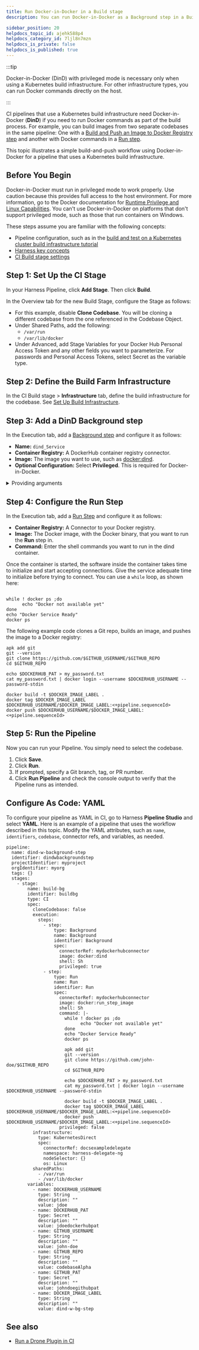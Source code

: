 ```yaml
---
title: Run Docker-in-Docker in a Build stage
description: You can run Docker-in-Docker as a Background step in a Build stage.

sidebar_position: 20
helpdocs_topic_id: ajehk588p4
helpdocs_category_id: 7ljl8n7mzn
helpdocs_is_private: false
helpdocs_is_published: true
---
```


:::tip

Docker-in-Docker (DinD) with privileged mode is necessary only when using a Kubernetes build infrastructure. For other infrastructure types, you can run Docker commands directly on the host.

:::

CI pipelines that use a Kubernetes build infrastructure need Docker-in-Docker (**DinD**) if you need to run Docker commands as part of the build process. For example, you can build images from two separate codebases in the same pipeline: One with a [Build and Push an Image to Docker Registry step](../../ci-technical-reference/build-and-push-steps/build-and-push-to-docker-hub-step-settings.md) and another with Docker commands in a [Run step](../../ci-technical-reference/run-step-settings.md).

This topic illustrates a simple build-and-push workflow using Docker-in-Docker for a pipeline that uses a Kubernetes build infrastructure.

## Before You Begin

Docker-in-Docker must run in privileged mode to work properly. Use caution because this provides full access to the host environment. For more information, go to the Docker documentation for [Runtime Privilege and Linux Capabilities](https://docs.docker.com/engine/reference/run/#runtime-privilege-and-linux-capabilities). You can't use Docker-in-Docker on platforms that don't support privileged mode, such as those that run containers on Windows.

These steps assume you are familiar with the following concepts:

* Pipeline configuration, such as in the [build and test on a Kubernetes cluster build infrastructure tutorial](/tutorials/build-code/build/kubernetes-build-farm)
* [Harness key concepts](../../../getting-started/learn-harness-key-concepts.md)
* [CI Build stage settings](../set-up-build-infrastructure/ci-stage-settings.md)

## Step 1: Set Up the CI Stage

In your Harness Pipeline, click **Add Stage**. Then click **Build**.

In the Overview tab for the new Build Stage, configure the Stage as follows:

* For this example, disable **Clone Codebase**. You will be cloning a different codebase from the one referenced in the Codebase Object.
* Under Shared Paths, add the following:
	+ `/var/run`
	+ `/var/lib/docker`
* Under Advanced, add Stage Variables for your Docker Hub Personal Access Token and any other fields you want to parameterize. For passwords and Personal Access Tokens, select Secret as the variable type.

## Step 2: Define the Build Farm Infrastructure

In the CI Build stage > **Infrastructure** tab, define the build infrastructure for the codebase. See [Set Up Build Infrastructure](/docs/category/set-up-build-infrastructure).

## Step 3: Add a DinD Background step

In the Execution tab, add a [Background step](../../ci-technical-reference/background-step-settings.md) and configure it as follows:

* **Name:** `dind_Service`
* **Container Registry:** A DockerHub container registry connector.
* **Image:** The image you want to use, such as [docker:dind](https://hub.docker.com/_/docker).
* **Optional Configuration:** Select **Privileged**. This is required for Docker-in-Docker.

<details>
<summary>Providing arguments</summary>

Provide arguments as a list in **Entry Point**.

For example, the entry point for the `docker:dind` image is `dockerd-entrypoint.sh`. If you want to add an `--mtu` argument, you would include both the image entry point and the argument in your step's **Entry Point** specification.

```mdx-code-block
import Tabs from '@theme/Tabs';
import TabItem from '@theme/TabItem';
```
```mdx-code-block
<Tabs>
  <TabItem value="Visual" label="Visual" default>
```

<!-- ![](./static/dind-background-step-entry-point.png) -->

<docimage path={require('./static/dind-background-step-entry-point.png')} />

```mdx-code-block
  </TabItem>
  <TabItem value="YAML" label="YAML">
```

```yaml
entrypoint:
  - dockerd-entrypoint.sh
  - "--mtu=1450"
```

```mdx-code-block
  </TabItem>
</Tabs>
```

</details>

## Step 4: Configure the Run Step

In the Execution tab, add a [Run Step](../../ci-technical-reference/run-step-settings.md) and configure it as follows:

* **Container Registry:** A Connector to your Docker registry.
* **Image:** The Docker image, with the Docker binary, that you want to run the **Run** step in.
* **Command:** Enter the shell commands you want to run in the dind container.

Once the container is started, the software inside the container takes time to initialize and start accepting connections. Give the service adequate time to initialize before trying to connect. You can use a `while` loop, as shown here:


```
  
while ! docker ps ;do   
      echo "Docker not available yet"  
done  
echo "Docker Service Ready"  
docker ps  

```
The following example code clones a Git repo, builds an image, and pushes the image to a Docker registry:


```
apk add git  
git --version  
git clone https://github.com/$GITHUB_USERNAME/$GITHUB_REPO  
cd $GITHUB_REPO  
  
echo $DOCKERHUB_PAT > my_password.txt  
cat my_password.txt | docker login --username $DOCKERHUB_USERNAME --password-stdin  
  
docker build -t $DOCKER_IMAGE_LABEL .  
docker tag $DOCKER_IMAGE_LABEL $DOCKERHUB_USERNAME/$DOCKER_IMAGE_LABEL:<+pipeline.sequenceId>  
docker push $DOCKERHUB_USERNAME/$DOCKER_IMAGE_LABEL:<+pipeline.sequenceId>
```
## Step 5: Run the Pipeline

Now you can run your Pipeline. You simply need to select the codebase.

1. Click **Save**.
2. Click **Run**.
3. If prompted, specify a Git branch, tag, or PR number.
4. Click **Run Pipeline** and check the console output to verify that the Pipeline runs as intended.

## Configure As Code: YAML

To configure your pipeline as YAML in CI, go to Harness **Pipeline Studio** and select **YAML**. Here is an example of a pipeline that uses the workflow described in this topic. Modify the YAML attributes, such as `name`, `identifiers`, `codebase`, connector refs, and variables, as needed.

```
pipeline:
  name: dind-w-background-step
  identifier: dindwbackgroundstep
  projectIdentifier: myproject
  orgIdentifier: myorg
  tags: {}
  stages:
    - stage:
        name: build-bg
        identifier: buildbg
        type: CI
        spec:
          cloneCodebase: false
          execution:
            steps:
              - step:
                  type: Background
                  name: Background
                  identifier: Background
                  spec:
                    connectorRef: mydockerhubconnector
                    image: docker:dind
                    shell: Sh
                    privileged: true
              - step:
                  type: Run
                  name: Run
                  identifier: Run
                  spec:
                    connectorRef: mydockerhubconnector
                    image: docker:run_step_image
                    shell: Sh
                    command: |-
                      while ! docker ps ;do   
                            echo "Docker not available yet"  
                      done  
                      echo "Docker Service Ready"  
                      docker ps 

                      apk add git  
                      git --version  
                      git clone https://github.com/john-doe/$GITHUB_REPO  
                      cd $GITHUB_REPO  
                        
                      echo $DOCKERHUB_PAT > my_password.txt  
                      cat my_password.txt | docker login --username $DOCKERHUB_USERNAME --password-stdin  
                        
                      docker build -t $DOCKER_IMAGE_LABEL .  
                      docker tag $DOCKER_IMAGE_LABEL $DOCKERHUB_USERNAME/$DOCKER_IMAGE_LABEL:<+pipeline.sequenceId>  
                      docker push $DOCKERHUB_USERNAME/$DOCKER_IMAGE_LABEL:<+pipeline.sequenceId>
                    privileged: false
          infrastructure:
            type: KubernetesDirect
            spec:
              connectorRef: docsexampledelegate
              namespace: harness-delegate-ng
              nodeSelector: {}
              os: Linux
          sharedPaths:
            - /var/run
            - /var/lib/docker
        variables:
          - name: DOCKERHUB_USERNAME
            type: String
            description: ""
            value: jdoe
          - name: DOCKERHUB_PAT
            type: Secret
            description: ""
            value: jdoedockerhubpat
          - name: GITHUB_USERNAME
            type: String
            description: ""
            value: john-doe
          - name: GITHUB_REPO
            type: String
            description: ""
            value: codebaseAlpha
          - name: GITHUB_PAT
            type: Secret
            description: ""
            value: johndoegithubpat
          - name: DOCKER_IMAGE_LABEL
            type: String
            description: ""
            value: dind-w-bg-step

```

## See also

* [Run a Drone Plugin in CI](../use-drone-plugins/run-a-drone-plugin-in-ci.md)
